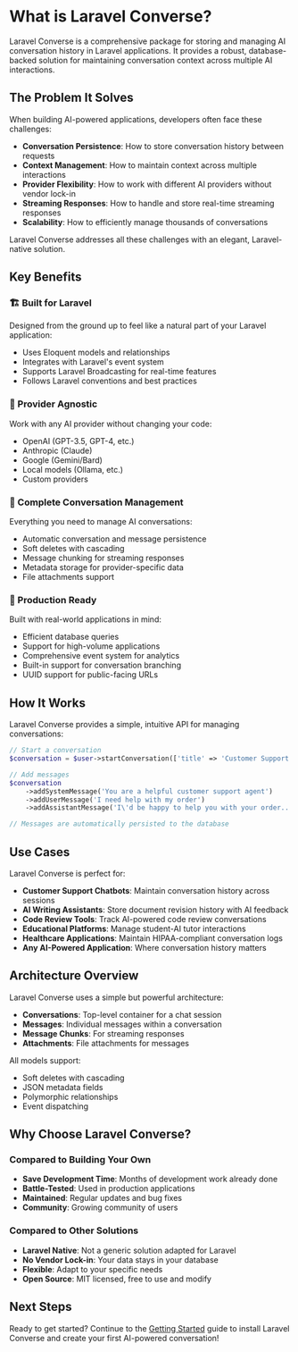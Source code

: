 # What is Laravel Converse?

Laravel Converse is a comprehensive package for storing and managing AI conversation history in Laravel applications. It provides a robust, database-backed solution for maintaining conversation context across multiple AI interactions.

## The Problem It Solves

When building AI-powered applications, developers often face these challenges:

- **Conversation Persistence**: How to store conversation history between requests
- **Context Management**: How to maintain context across multiple interactions
- **Provider Flexibility**: How to work with different AI providers without vendor lock-in
- **Streaming Responses**: How to handle and store real-time streaming responses
- **Scalability**: How to efficiently manage thousands of conversations

Laravel Converse addresses all these challenges with an elegant, Laravel-native solution.

## Key Benefits

### 🏗️ Built for Laravel

Designed from the ground up to feel like a natural part of your Laravel application:
- Uses Eloquent models and relationships
- Integrates with Laravel's event system
- Supports Laravel Broadcasting for real-time features
- Follows Laravel conventions and best practices

### 🔄 Provider Agnostic

Work with any AI provider without changing your code:
- OpenAI (GPT-3.5, GPT-4, etc.)
- Anthropic (Claude)
- Google (Gemini/Bard)
- Local models (Ollama, etc.)
- Custom providers

### 💾 Complete Conversation Management

Everything you need to manage AI conversations:
- Automatic conversation and message persistence
- Soft deletes with cascading
- Message chunking for streaming responses
- Metadata storage for provider-specific data
- File attachments support

### 🚀 Production Ready

Built with real-world applications in mind:
- Efficient database queries
- Support for high-volume applications
- Comprehensive event system for analytics
- Built-in support for conversation branching
- UUID support for public-facing URLs

## How It Works

Laravel Converse provides a simple, intuitive API for managing conversations:

```php
// Start a conversation
$conversation = $user->startConversation(['title' => 'Customer Support']);

// Add messages
$conversation
    ->addSystemMessage('You are a helpful customer support agent')
    ->addUserMessage('I need help with my order')
    ->addAssistantMessage('I\'d be happy to help you with your order...');

// Messages are automatically persisted to the database
```

## Use Cases

Laravel Converse is perfect for:

- **Customer Support Chatbots**: Maintain conversation history across sessions
- **AI Writing Assistants**: Store document revision history with AI feedback
- **Code Review Tools**: Track AI-powered code review conversations
- **Educational Platforms**: Manage student-AI tutor interactions
- **Healthcare Applications**: Maintain HIPAA-compliant conversation logs
- **Any AI-Powered Application**: Where conversation history matters

## Architecture Overview

Laravel Converse uses a simple but powerful architecture:

- **Conversations**: Top-level container for a chat session
- **Messages**: Individual messages within a conversation
- **Message Chunks**: For streaming responses
- **Attachments**: File attachments for messages

All models support:
- Soft deletes with cascading
- JSON metadata fields
- Polymorphic relationships
- Event dispatching

## Why Choose Laravel Converse?

### Compared to Building Your Own

- **Save Development Time**: Months of development work already done
- **Battle-Tested**: Used in production applications
- **Maintained**: Regular updates and bug fixes
- **Community**: Growing community of users

### Compared to Other Solutions

- **Laravel Native**: Not a generic solution adapted for Laravel
- **No Vendor Lock-in**: Your data stays in your database
- **Flexible**: Adapt to your specific needs
- **Open Source**: MIT licensed, free to use and modify

## Next Steps

Ready to get started? Continue to the [Getting Started](/guide/getting-started) guide to install Laravel Converse and create your first AI-powered conversation! 